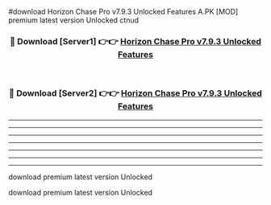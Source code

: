 #download Horizon Chase Pro v7.9.3 Unlocked Features A.PK [MOD] premium latest version Unlocked ctnud 



<div align="center">
<h3>🔴 Download [Server1] 👉👉 <a href="https://download1apk.web.app/">Horizon Chase Pro v7.9.3 Unlocked Features</a></h3><br>

<h3>🔴 Download [Server2] 👉👉 <a href="https://download1apk.web.app/">Horizon Chase Pro v7.9.3 Unlocked Features</a></h3>
</div>





----------------------------------------------------------

----------------------------------------------------------

----------------------------------------------------------

----------------------------------------------------------

----------------------------------------------------------

----------------------------------------------------------

----------------------------------------------------------

download premium latest version Unlocked

download premium latest version Unlocked
